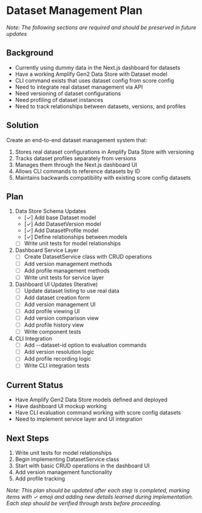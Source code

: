 # Dataset Management Plan
*Note: The following sections are required and should be preserved in future updates*

## Background
- Currently using dummy data in the Next.js dashboard for datasets
- Have a working Amplify Gen2 Data Store with Dataset model
- CLI command exists that uses dataset config from score config
- Need to integrate real dataset management via API
- Need versioning of dataset configurations
- Need profiling of dataset instances
- Need to track relationships between datasets, versions, and profiles

## Solution
Create an end-to-end dataset management system that:
1. Stores real dataset configurations in Amplify Data Store with versioning
2. Tracks dataset profiles separately from versions
3. Manages them through the Next.js dashboard UI
4. Allows CLI commands to reference datasets by ID
5. Maintains backwards compatibility with existing score config datasets

## Plan
1. Data Store Schema Updates
   - [✓] Add base Dataset model
   - [✓] Add DatasetVersion model
   - [✓] Add DatasetProfile model
   - [✓] Define relationships between models
   - [ ] Write unit tests for model relationships

2. Dashboard Service Layer
   - [ ] Create DatasetService class with CRUD operations
   - [ ] Add version management methods
   - [ ] Add profile management methods
   - [ ] Write unit tests for service layer

3. Dashboard UI Updates (Iterative)
   - [ ] Update dataset listing to use real data
   - [ ] Add dataset creation form
   - [ ] Add version management UI
   - [ ] Add profile viewing UI
   - [ ] Add version comparison view
   - [ ] Add profile history view
   - [ ] Write component tests

4. CLI Integration
   - [ ] Add --dataset-id option to evaluation commands
   - [ ] Add version resolution logic
   - [ ] Add profile recording logic
   - [ ] Write CLI integration tests

## Current Status
- Have Amplify Gen2 Data Store models defined and deployed
- Have dashboard UI mockup working
- Have CLI evaluation command working with score config datasets
- Need to implement service layer and UI integration

## Next Steps
1. Write unit tests for model relationships
2. Begin implementing DatasetService class
3. Start with basic CRUD operations in the dashboard UI
4. Add version management functionality
5. Add profile tracking

*Note: This plan should be updated after each step is completed, marking items with ✓ emoji and adding new details learned during implementation. Each step should be verified through tests before proceeding.*

